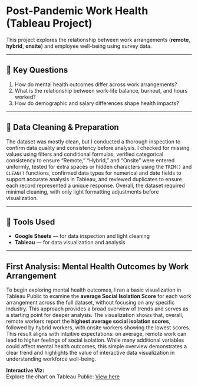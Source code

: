 # Post-Pandemic Work Health (Tableau Project)

This project explores the relationship between work arrangements (**remote**, **hybrid**, **onsite**) and employee well-being using survey data.

---

## 🧠 Key Questions

1. How do mental health outcomes differ across work arrangements?  
2. What is the relationship between work-life balance, burnout, and hours worked?  
3. How do demographic and salary differences shape health impacts?

---

## 🧹 Data Cleaning & Preparation

The dataset was mostly clean, but I conducted a thorough inspection to confirm data quality and consistency before analysis. I checked for missing values using filters and conditional formulas, verified categorical consistency to ensure “Remote,” “Hybrid,” and “Onsite” were entered uniformly, tested for extra spaces or hidden characters using the `TRIM()` and `CLEAN()` functions, confirmed data types for numerical and date fields to support accurate analysis in Tableau, and reviewed duplicates to ensure each record represented a unique response. Overall, the dataset required minimal cleaning, with only light formatting adjustments before visualization.

---

## 🧰 Tools Used

- **Google Sheets** — for data inspection and light cleaning  
- **Tableau** — for data visualization and analysis  

---

## First Analysis: Mental Health Outcomes by Work Arrangement

To begin exploring mental health outcomes, I ran a basic visualization in Tableau Public to examine the **average Social Isolation Score** for each work arrangement across the full dataset, without focusing on any specific industry. This approach provides a broad overview of trends and serves as a starting point for deeper analysis. The visualization shows that, overall, remote workers report the **highest average social isolation scores**, followed by hybrid workers, with onsite workers showing the lowest scores. This result aligns with intuitive expectations: on average, remote work can lead to higher feelings of social isolation. While many additional variables could affect mental health outcomes, this simple overview demonstrates a clear trend and highlights the value of interactive data visualization in understanding workforce well-being.

**Interactive Viz:**  
Explore the chart on Tableau Public: [View here](https://public.tableau.com/views/MentalHealthOutcomesbyWorkArrangements/Sheet1)
